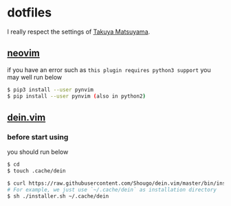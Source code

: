 # dotfiles

I really respect the settings of [Takuya Matsuyama](https://github.com/craftzdog/dotfiles-public).

## [neovim](https://github.com/neovim/neovim)

if you have an error such as `this plugin requires python3 support`
you may well run below

```bash
$ pip3 install --user pynvim
$ pip install --user pynvim (also in python2)
```

## [dein.vim](https://github.com/Shougo/dein.vim)

### before start using

you should run below

```bash
$ cd
$ touch .cache/dein

$ curl https://raw.githubusercontent.com/Shougo/dein.vim/master/bin/installer.sh > installer.sh
# For example, we just use `~/.cache/dein` as installation directory
$ sh ./installer.sh ~/.cache/dein
```
